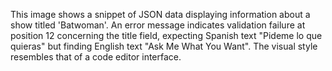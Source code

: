 This image shows a snippet of JSON data displaying information about a show titled 'Batwoman'. An error message indicates validation failure at position 12 concerning the title field, expecting Spanish text "Pideme lo que quieras" but finding English text "Ask Me What You Want". The visual style resembles that of a code editor interface.
